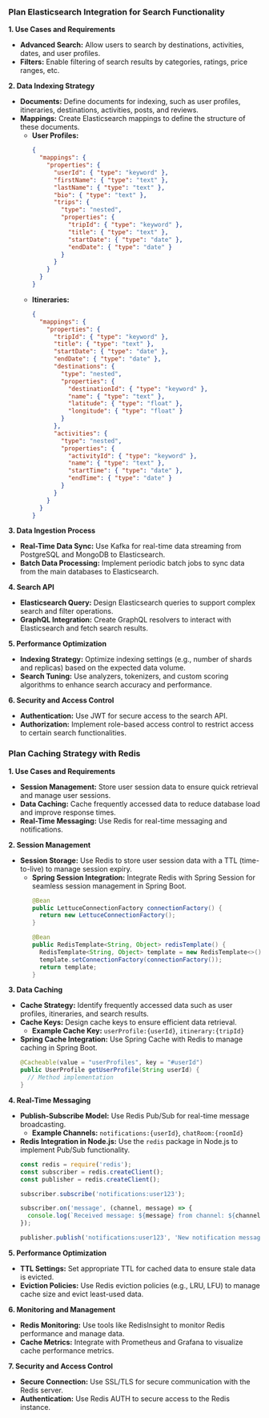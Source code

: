 ### Plan Elasticsearch Integration for Search Functionality

**1. Use Cases and Requirements**
- **Advanced Search:** Allow users to search by destinations, activities, dates, and user profiles.
- **Filters:** Enable filtering of search results by categories, ratings, price ranges, etc.

**2. Data Indexing Strategy**
- **Documents:** Define documents for indexing, such as user profiles, itineraries, destinations, activities, posts, and reviews.
- **Mappings:** Create Elasticsearch mappings to define the structure of these documents.
  - **User Profiles:**
    ```json
    {
      "mappings": {
        "properties": {
          "userId": { "type": "keyword" },
          "firstName": { "type": "text" },
          "lastName": { "type": "text" },
          "bio": { "type": "text" },
          "trips": {
            "type": "nested",
            "properties": {
              "tripId": { "type": "keyword" },
              "title": { "type": "text" },
              "startDate": { "type": "date" },
              "endDate": { "type": "date" }
            }
          }
        }
      }
    }
    ```
  - **Itineraries:**
    ```json
    {
      "mappings": {
        "properties": {
          "tripId": { "type": "keyword" },
          "title": { "type": "text" },
          "startDate": { "type": "date" },
          "endDate": { "type": "date" },
          "destinations": {
            "type": "nested",
            "properties": {
              "destinationId": { "type": "keyword" },
              "name": { "type": "text" },
              "latitude": { "type": "float" },
              "longitude": { "type": "float" }
            }
          },
          "activities": {
            "type": "nested",
            "properties": {
              "activityId": { "type": "keyword" },
              "name": { "type": "text" },
              "startTime": { "type": "date" },
              "endTime": { "type": "date" }
            }
          }
        }
      }
    }
    ```

**3. Data Ingestion Process**
- **Real-Time Data Sync:** Use Kafka for real-time data streaming from PostgreSQL and MongoDB to Elasticsearch.
- **Batch Data Processing:** Implement periodic batch jobs to sync data from the main databases to Elasticsearch.

**4. Search API**
- **Elasticsearch Query:** Design Elasticsearch queries to support complex search and filter operations.
- **GraphQL Integration:** Create GraphQL resolvers to interact with Elasticsearch and fetch search results.

**5. Performance Optimization**
- **Indexing Strategy:** Optimize indexing settings (e.g., number of shards and replicas) based on the expected data volume.
- **Search Tuning:** Use analyzers, tokenizers, and custom scoring algorithms to enhance search accuracy and performance.

**6. Security and Access Control**
- **Authentication:** Use JWT for secure access to the search API.
- **Authorization:** Implement role-based access control to restrict access to certain search functionalities.

### Plan Caching Strategy with Redis

**1. Use Cases and Requirements**
- **Session Management:** Store user session data to ensure quick retrieval and manage user sessions.
- **Data Caching:** Cache frequently accessed data to reduce database load and improve response times.
- **Real-Time Messaging:** Use Redis for real-time messaging and notifications.

**2. Session Management**
- **Session Storage:** Use Redis to store user session data with a TTL (time-to-live) to manage session expiry.
  - **Spring Session Integration:** Integrate Redis with Spring Session for seamless session management in Spring Boot.
    ```java
    @Bean
    public LettuceConnectionFactory connectionFactory() {
      return new LettuceConnectionFactory();
    }

    @Bean
    public RedisTemplate<String, Object> redisTemplate() {
      RedisTemplate<String, Object> template = new RedisTemplate<>();
      template.setConnectionFactory(connectionFactory());
      return template;
    }
    ```

**3. Data Caching**
- **Cache Strategy:** Identify frequently accessed data such as user profiles, itineraries, and search results.
- **Cache Keys:** Design cache keys to ensure efficient data retrieval.
  - **Example Cache Key:** `userProfile:{userId}`, `itinerary:{tripId}`
- **Spring Cache Integration:** Use Spring Cache with Redis to manage caching in Spring Boot.
  ```java
  @Cacheable(value = "userProfiles", key = "#userId")
  public UserProfile getUserProfile(String userId) {
    // Method implementation
  }
  ```

**4. Real-Time Messaging**
- **Publish-Subscribe Model:** Use Redis Pub/Sub for real-time message broadcasting.
  - **Example Channels:** `notifications:{userId}`, `chatRoom:{roomId}`
- **Redis Integration in Node.js:** Use the `redis` package in Node.js to implement Pub/Sub functionality.
  ```javascript
  const redis = require('redis');
  const subscriber = redis.createClient();
  const publisher = redis.createClient();

  subscriber.subscribe('notifications:user123');

  subscriber.on('message', (channel, message) => {
    console.log(`Received message: ${message} from channel: ${channel}`);
  });

  publisher.publish('notifications:user123', 'New notification message');
  ```

**5. Performance Optimization**
- **TTL Settings:** Set appropriate TTL for cached data to ensure stale data is evicted.
- **Eviction Policies:** Use Redis eviction policies (e.g., LRU, LFU) to manage cache size and evict least-used data.

**6. Monitoring and Management**
- **Redis Monitoring:** Use tools like RedisInsight to monitor Redis performance and manage data.
- **Cache Metrics:** Integrate with Prometheus and Grafana to visualize cache performance metrics.

**7. Security and Access Control**
- **Secure Connection:** Use SSL/TLS for secure communication with the Redis server.
- **Authentication:** Use Redis AUTH to secure access to the Redis instance.